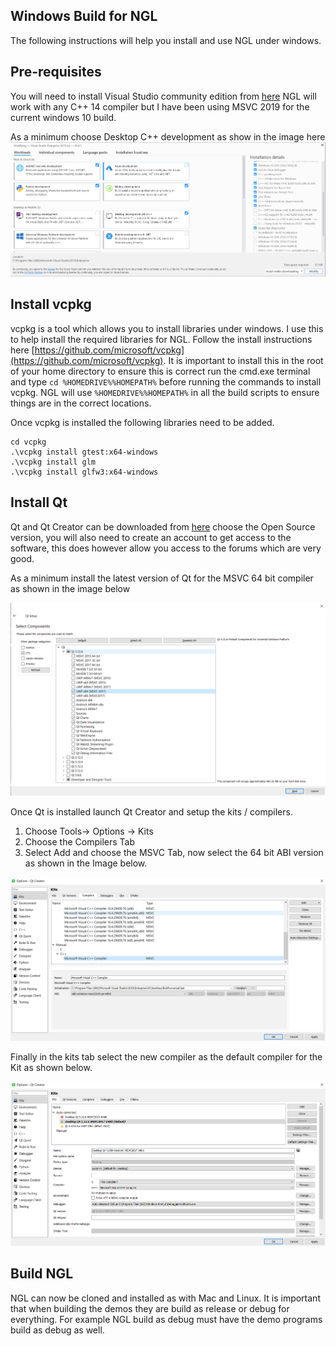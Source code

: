 ## Windows Build for NGL

The following instructions will help you install and use NGL under windows.

## Pre-requisites

You will need to install Visual Studio community edition from [here](https://visualstudio.microsoft.com/downloads/) NGL will work with any C++ 14 compiler but I have been using MSVC 2019 for the current windows 10 build.

As a minimum choose Desktop C++ development as show in the image here
![](images/windows1.png)

## Install vcpkg

vcpkg is a tool which allows you to install libraries under windows. I use this to help install the required libraries for NGL. Follow the install instructions here  [https://github.com/microsoft/vcpkg](https://github.com/microsoft/vcpkg). It is important to install this in the root of your home directory to ensure this is correct run the cmd.exe terminal and type ```cd %HOMEDRIVE%%HOMEPATH%``` before running the commands to install vcpkg. NGL will use ``` %HOMEDRIVE%%HOMEPATH% ``` in all the build scripts to ensure things are in the correct locations.

Once vcpkg is installed the following libraries need to be added.


```
cd vcpkg
.\vcpkg install gtest:x64-windows
.\vcpkg install glm
.\vcpkg install glfw3:x64-windows
```

## Install Qt 

Qt and Qt Creator can be downloaded from [here](https://www.qt.io/download) choose the Open Source version, you will also need to create an account to get access to the software, this does however allow you access to the forums which are very good.

As a minimum install the latest version of Qt for the MSVC 64 bit compiler as shown in the image below

![](images/qt.png)


Once Qt is installed launch Qt Creator and setup the kits / compilers.

1. Choose Tools-> Options -> Kits
2. Choose the Compilers Tab
3. Select Add and choose the MSVC Tab, now select the 64 bit ABI version as shown in the Image below.

![](images/qt2.png)

Finally in the kits tab select the new compiler as the default compiler for the Kit as shown below.

![](images/qt3.png)

## Build NGL

NGL can now be cloned and installed as with Mac and Linux. It is important that when building the demos they are build as release or debug for everything. For example NGL build as debug must have the demo programs build as debug as well.

